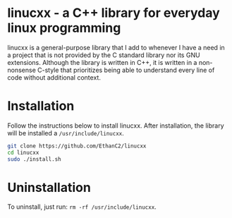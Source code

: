 # linucxx - a C++ library for everyday linux programming
linucxx is a general-purpose library that I add to whenever I have a need in a project that is not provided by the C standard library nor its GNU extensions. 
Although the library is written in C++, it is written in a non-nonsense C-style that prioritizes being able to understand every line of code without additional context.

# Installation
Follow the instructions below to install linucxx. After installation, the library will be installed a `/usr/include/linucxx`.
```bash
git clone https://github.com/EthanC2/linucxx
cd linucxx
sudo ./install.sh
```

# Uninstallation
To uninstall, just run: `rm -rf /usr/include/linucxx`.
